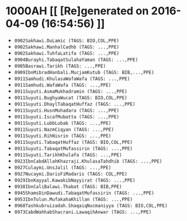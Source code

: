 # 1000AH [[ [Re]generated on 2016-04-09 (16:54:56) ]]

* `0902Sakhawi.DuLamic (TAGS: BIO,COL,PPE)`
* `0902Sakhawi.ManhalCadhb (TAGS: ...,PPE)`
* `0902Sakhawi.TuhfaLatifa (TAGS: ...,PPE)`
* `0904Burayhi.TabaqatSulahaYaman (TAGS: ...,PPE)`
* `0905Basrawi.Tarikh (TAGS: ...,PPE)`
* `0909IbnMibradHanbali.MucjamKutub (TAGS: BIB,...,PPE)`
* `0911Samhudi.KhulasaWafaWafa (TAGS: ...,PPE)`
* `0911Samhudi.WafaWafa (TAGS: ...,PPE)`
* `0911Suyuti.AsmaMukhadramin (TAGS: ...,PPE)`
* `0911Suyuti.BughyaWucat (TAGS: BIO,COL,PPE)`
* `0911Suyuti.DhaylTabaqatHuffaz (TAGS: ...,PPE)`
* `0911Suyuti.HusnMuhadara (TAGS: ...,PPE)`
* `0911Suyuti.IscafMubatta (TAGS: ...,PPE)`
* `0911Suyuti.LubbLubab (TAGS: ...,PPE)`
* `0911Suyuti.NazmCiqyan (TAGS: ...,PPE)`
* `0911Suyuti.RihNisrin (TAGS: ...,PPE)`
* `0911Suyuti.TabaqatHuffaz (TAGS: BIO,COL,PPE)`
* `0911Suyuti.TabaqatMufassirin (TAGS: ...,PPE)`
* `0911Suyuti.TarikhKhulafa (TAGS: ...,PPE)`
* `0923IbnCabdAllahKhazraji.KhulasaTahdhib (TAGS: ...,PPE)`
* `0927Culaymi.UnsJalil (TAGS: ...,PPE)`
* `0927Nucaymi.DarisFiMadaris (TAGS: COL,PPE)`
* `0929IbnKayyal.KawakibNayyirat (TAGS: ...,PPE)`
* `0938IbnCaliBalawi.Thabat (TAGS: BIB,PPE)`
* `0945ShamsDinDawudi.TabaqatMufassirin (TAGS: ...,PPE)`
* `0953IbnTulun.MufakahaKhillan (TAGS: ...,PPE)`
* `0968Tashkubruizadah.ShaqaiqNucmaniyya (TAGS: BIO,COL,PPE)`
* `0973CabdWahhabShacrani.LawaqihAnwar (TAGS: ...,PPE)`
